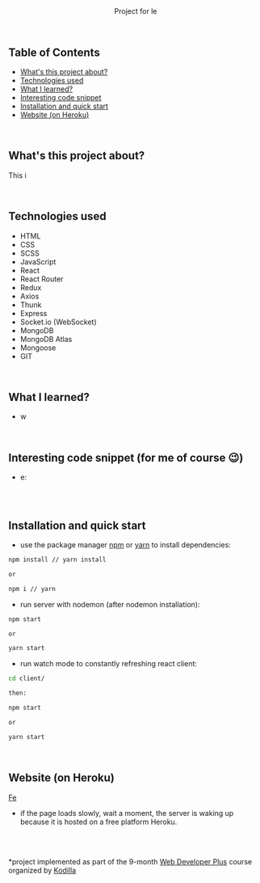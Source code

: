 <p align="center">
<a href="https:"><img src="./logo.jpeg" title="Fe" alt=""></a>
</p>



# <p align="center"></p>
<p align="center">Project for le</p>

</br>

## Table of Contents

- [What's this project about?](#ab)
- [Technologies used](#tech)
- [What I learned?](#wha)
- [Interesting code snippet](#inte)
- [Installation and quick start](#install)
- [Website (on Heroku)](#si)

</br>

## <a name="ab"></a>What's this project about?

This i

</br>

## <a name="tech"></a>Technologies used
- HTML
- CSS
- SCSS
- JavaScript
- React
- React Router
- Redux
- Axios
- Thunk
- Express
- Socket.io (WebSocket)
- MongoDB
- MongoDB Atlas
- Mongoose
- GIT

</br>

## <a name="what"></a>What I learned?

- w




</br>

## <a name="inter"></a>Interesting code snippet (for me of course 😉)
- e:

```js

```

</br>

## <a name="install"></a>Installation and quick start

- use the package manager [npm](https://www.npmjs.com/get-npm) or [yarn](https://classic.yarnpkg.com/en/) to install dependencies:

```bash
npm install // yarn install

or

npm i // yarn
```
- run server with nodemon (after nodemon installation):

```bash
npm start

or

yarn start
```
- run watch mode to constantly refreshing react client:

```bash
cd client/

then:

npm start

or

yarn start
```

<br/>


## <a name="si"></a>Website (on Heroku)
[Fe](https:)
- if the page loads slowly, wait a moment, the server is waking up because it is hosted on a free platform Heroku.

</br>
</br>

  *project implemented as part of the 9-month [Web Developer Plus](https://kodilla.com/pl/bootcamp/webdeveloper/?type=wdp&editionId=309) course organized by [Kodilla](https://drive.google.com/file/d/1AZGDMtjhsHbrtXhRSIlRKKc3RCxQk6YY/view?usp=sharing)



